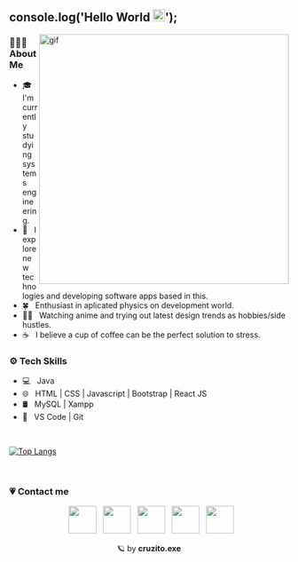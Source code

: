## console.log('Hello World <img src="https://media.tenor.com/nebZyl8oN7IAAAAj/wave-hello.gif" width="22"/>');

<img src="https://64.media.tumblr.com/d9ba01e37d6d828041b316d1ab716146/e45d5ed82ed0b527-6f/s640x960/7c3a61067f54e3bd7134b8f86494589cf60134be.gif" width="450" align="right" alt="gif"/>

### 👨🏻‍💻 About Me

- 🎓 &nbsp; I'm currently studying systems engineering.
- 🤔 &nbsp; I explore new technologies and developing software apps based in this.
- 🍀 &nbsp; Enthusiast in aplicated physics on development world.
- ✍🏻 &nbsp; Watching anime and trying out latest design trends as hobbies/side hustles.
- ☕ &nbsp; I believe a cup of coffee can be the perfect solution to stress.

<h3> ⚙️ Tech Skills </h3>

- 💻 &nbsp; Java 
- 🌐 &nbsp; HTML | CSS | Javascript | Bootstrap | React JS
- 🛢 &nbsp; MySQL | Xampp
- 🔧 &nbsp; VS Code | Git

<br>

[![Top Langs](https://github-readme-stats.vercel.app/api/top-langs/?username=cruzito-exe&layout=compact&title_color=FFFFFF&text_color=FFFFFF&bg_color=50,DC4496,05B0FF)](https://github.com/cruzito-exe/github-readme-stats)

</br>

<!--
<img align="center" src="https://github-readme-stats.vercel.app/api?username=cruzito-exe&include_all_commits=true&count_private=true&show_icons=true&line_height=20&title_color=FFFFFF&icon_color=FFFFFF&text_color=FFFFFF&bg_color=50,DC4496,05B0FF" alt="cruzito-exe's Github Stats"> -->

### 💗 Contact me

<p align="center">
&nbsp; <a href="https://twitter.com/cruzito_exe" target="_blank" rel="noopener noreferrer" title="My Twitter"><img src="https://img.icons8.com/plasticine/100/000000/twitter.png" width="50"/></a>  
&nbsp; <a href="https://www.instagram.com/cruzito.rar/" target="_blank" rel="noopener noreferrer" title="My Instagram"><img src="https://img.icons8.com/plasticine/100/000000/instagram-new.png" width="50"/></a>  
&nbsp; <a href="https://www.linkedin.com/in/cruzito-exe/" target="_blank" rel="noopener noreferrer" title="My LinkedIn"><img src="https://img.icons8.com/plasticine/100/000000/linkedin.png" width="50"/></a>
&nbsp; <a href="mailto:dcruzer92@gmail.com" target="_blank" rel="noopener noreferrer" title="My Email"><img src="https://img.icons8.com/plasticine/100/000000/gmail.png" width="50"/></a>
&nbsp; <a href="https://portfolio-cruzito-exe.vercel.app/" target="_blank" rel="noopener noreferrer" title="My Portfolio"><img src="https://img.icons8.com/plasticine/256/github.png" width="50"/></a>
</p>

<p align="center"> 🪐 by <strong>cruzito.exe </strong> </p>
